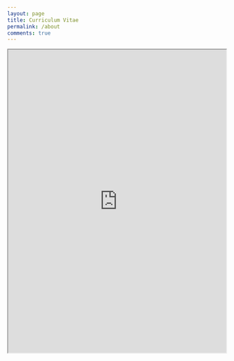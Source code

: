 ```yaml
---
layout: page
title: Curriculum Vitae
permalink: /about
comments: true
---
```


<div class="row justify-content-between">
<div class="col-md-8 pr-5">

<iframe src="https://bpmasters.me/assets/pdf/resume.pdf#view=FitW" style="max-height:1000px;max-width:800px" width="100%" height="700px" allow="autoplay"></iframe>

</div>
</div>
